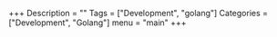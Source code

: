 +++
Description = ""
Tags = ["Development", "golang"]
Categories = ["Development", "Golang"]
menu = "main"
+++
